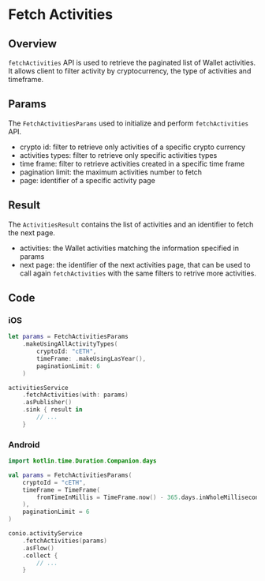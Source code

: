 # Fetch Activities

## Overview

`fetchActivities` API is used to retrieve the paginated list of Wallet activities. It allows client to filter activity by cryptocurrency, the type of activities and timeframe.

## Params

The `FetchActivitiesParams` used to initialize and perform `fetchActivities` API.

- crypto id: filter to retrieve only activities of a specific crypto currency
- activities types: filter to retrieve only specific activities types
- time frame: filter to retrieve activities created in a specific time frame
- pagination limit: the maximum activities number to fetch
- page: identifier of a specific activity page

## Result

The `ActivitiesResult` contains the list of activities and an identifier to fetch the next page.

- activities: the Wallet activities matching the information specified in params
- next page: the identifier of the next activities page, that can be used to call again `fetchActivities` with the same filters to retrive more activities.

## Code

### iOS
```swift
let params = FetchActivitiesParams
    .makeUsingAllActivityTypes(
        cryptoId: "cETH",
        timeFrame: .makeUsingLasYear(),
        paginationLimit: 6
    )

activitiesService
    .fetchActivities(with: params)
    .asPublisher()
    .sink { result in
        // ...
    }
```

### Android
```kotlin
import kotlin.time.Duration.Companion.days

val params = FetchActivitiesParams(
    cryptoId = "cETH",
    timeFrame = TimeFrame(
        fromTimeInMillis = TimeFrame.now() - 365.days.inWholeMilliseconds
    ),
    paginationLimit = 6
)

conio.activityService
    .fetchActivities(params)
    .asFlow()
    .collect {
        // ...
    }
```
